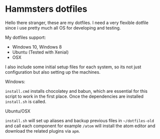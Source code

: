# Hammsters dotfiles

Hello there stranger, these are my dotfiles. I need a very flexible dotfile since
i use pretty much all OS for developing and testing.

My dotfiles support:

-   Windows 10, Windows 8
-   Ubuntu (Tested with Xenial)
-   OSX

I also include some initial setup files for each system, so its not just
configuration but also setting up the machines.

Windows:

  `install.cmd` installs chocolatey and babun, which are essential for this
  script to work in the first place. Once the dependencies are installed
  `install.sh` is called.

Ubuntu/OSX

  `install.sh` will set up aliases and backup previous files in `~/dotfiles-old`
  and call each component for example `/atom` will install the atom editor and
  download the related plugins via `apm`. 
